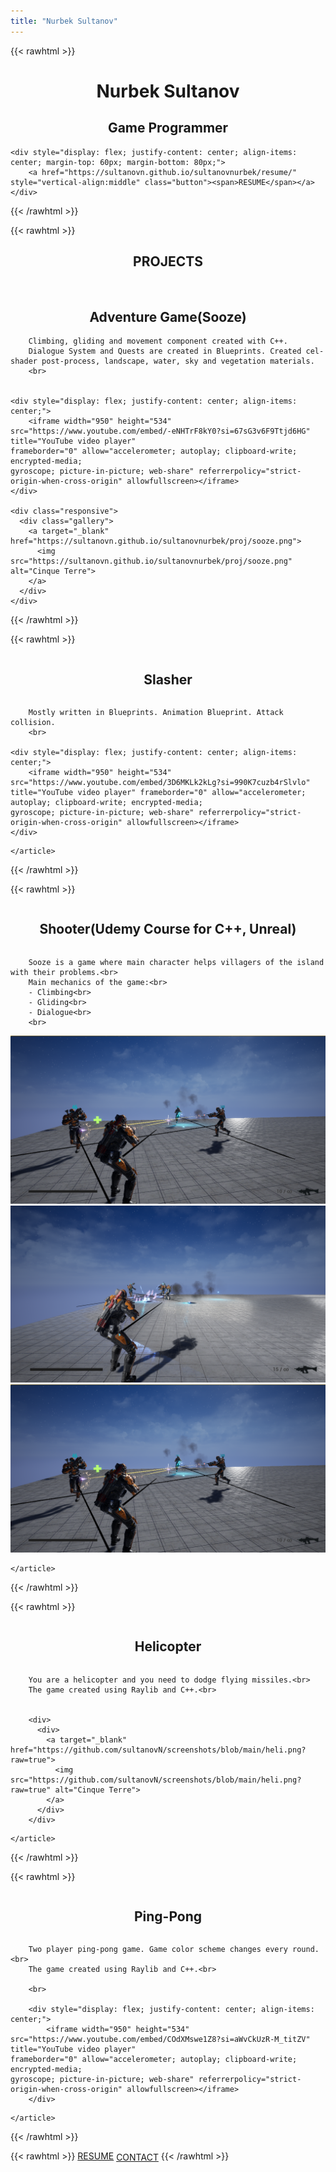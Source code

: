 ```yaml
---
title: "Nurbek Sultanov"
---
```

{{< rawhtml >}}
<h1 style="text-align: center;">Nurbek Sultanov</h1>
<h2 style="text-align: center;">Game Programmer</h2>



	<div style="display: flex; justify-content: center; align-items: center; margin-top: 60px; margin-bottom: 80px;">
		<a href="https://sultanovn.github.io/sultanovnurbek/resume/" style="vertical-align:middle" class="button"><span>RESUME</span></a>
	</div>

{{< /rawhtml >}}

{{< rawhtml >}}

<h2 style="text-align: center;">PROJECTS</h2>
<br>
<div>
<article class= block-post> 
		<h2 style="text-align: center;">Adventure Game(Sooze)</h2>

		Climbing, gliding and movement component created with C++. 
		Dialogue System and Quests are created in Blueprints. Created cel-shader post-process, landscape, water, sky and vegetation materials.
		<br>


	<div style="display: flex; justify-content: center; align-items: center;">
		<iframe width="950" height="534" src="https://www.youtube.com/embed/-eNHTrF8kY0?si=67sG3v6F9Ttjd6HG" title="YouTube video player" 
    frameborder="0" allow="accelerometer; autoplay; clipboard-write; encrypted-media; 
    gyroscope; picture-in-picture; web-share" referrerpolicy="strict-origin-when-cross-origin" allowfullscreen></iframe>
	</div>

	<div class="responsive">
	  <div class="gallery">
		<a target="_blank" href="https://sultanovn.github.io/sultanovnurbek/proj/sooze.png">
		  <img src="https://sultanovn.github.io/sultanovnurbek/proj/sooze.png" alt="Cinque Terre">
		</a>
	  </div>
	</div>



<div class="clearfix"></div>
	
</article>
</div>
{{< /rawhtml >}}


{{< rawhtml >}}
	<article class= block-post> 
		<div style="display: flex; justify-content: center; align-items: center;">
			<h2>Slasher</h2>
		</div>

		Mostly written in Blueprints. Animation Blueprint. Attack collision.
		<br>

	<div style="display: flex; justify-content: center; align-items: center;">
		<iframe width="950" height="534" src="https://www.youtube.com/embed/3D6MKLk2kLg?si=990K7cuzb4rSlvlo" 
	title="YouTube video player" frameborder="0" allow="accelerometer; autoplay; clipboard-write; encrypted-media; 
	gyroscope; picture-in-picture; web-share" referrerpolicy="strict-origin-when-cross-origin" allowfullscreen></iframe>
	</div>

	

<div class="clearfix"></div>

	</article>
{{< /rawhtml >}}

{{< rawhtml >}}
<div >
	<article class= block-post> 
		<div style="display: flex; justify-content: center; align-items: center;">
			<h2>Shooter(Udemy Course for C++, Unreal)</h2>
		</div>

		Sooze is a game where main character helps villagers of the island with their problems.<br>
		Main mechanics of the game:<br>
		- Climbing<br>
		- Gliding<br>
		- Dialogue<br>
		<br>
<div>
  <div>
    <a target="_blank" href="https://github.com/sultanovN/screenshots/blob/main/ShootThemUp.png?raw=true">
      <img src="https://github.com/sultanovN/screenshots/blob/main/ShootThemUp.png?raw=true" alt="Cinque Terre">
    </a>
  </div>
</div>


	

<div class="responsive">
  <div class="gallery">
    <a target="_blank" href="https://github.com/sultanovN/screenshots/blob/main/image_2023-05-27_11-44-09.png?raw=true">
      <img src="https://github.com/sultanovN/screenshots/blob/main/image_2023-05-27_11-44-09.png?raw=true" alt="Forest">
    </a>
  </div>
</div>

<div class="responsive">
  <div class="gallery">
    <a target="_blank" href="https://github.com/sultanovN/screenshots/blob/main/ShootThemUp.png?raw=true">
      <img src="https://github.com/sultanovN/screenshots/blob/main/ShootThemUp.png?raw=true" alt="Northern Lights">
    </a>
  </div>
</div>

<div class="clearfix"></div>

	</article>
</div>
{{< /rawhtml >}}

{{< rawhtml >}}
	<article class= block-post> 
		<div style="display: flex; justify-content: center; align-items: center;">
			<h2>Helicopter</h2>
		</div>

		You are a helicopter and you need to dodge flying missiles.<br>
		The game created using Raylib and C++.<br>
		

		<div>	
		  <div>
			<a target="_blank" href="https://github.com/sultanovN/screenshots/blob/main/heli.png?raw=true">
			  <img src="https://github.com/sultanovN/screenshots/blob/main/heli.png?raw=true" alt="Cinque Terre">
			</a>
		  </div>
		</div>
	

<div class="clearfix"></div>

	</article>
{{< /rawhtml >}}

{{< rawhtml >}}
	<article class= block-post> 
		<div style="display: flex; justify-content: center; align-items: center;">
			<h2>Ping-Pong</h2>
		</div>

		Two player ping-pong game. Game color scheme changes every round.<br>
		The game created using Raylib and C++.<br>

		<br>

		<div style="display: flex; justify-content: center; align-items: center;">
			<iframe width="950" height="534" src="https://www.youtube.com/embed/COdXMswe1Z8?si=aWvCkUzR-M_titZV" title="YouTube video player" 
    frameborder="0" allow="accelerometer; autoplay; clipboard-write; encrypted-media; 
    gyroscope; picture-in-picture; web-share" referrerpolicy="strict-origin-when-cross-origin" allowfullscreen></iframe>
		</div>

	

<div class="clearfix"></div>

	</article>
{{< /rawhtml >}}

{{< rawhtml >}}
	<a href="https://sultanovn.github.io/sultanovnurbek/resume/" class="button"><span>RESUME</span></a>
	<a href="https://sultanovn.github.io/sultanovnurbek/contact/" style="vertical-align:middle;" class="button"><span>CONTACT</span></a>
{{< /rawhtml >}}
